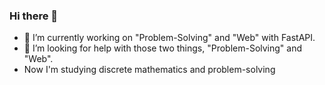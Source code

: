 ### Hi there 👋

- 🔭 I’m currently working on "Problem-Solving" and "Web" with FastAPI.
- 🤔 I’m looking for help with those two things, "Problem-Solving" and "Web".
- Now I'm studying discrete mathematics and problem-solving

<!--
**BetaTester772/BetaTester772** is a ✨ _special_ ✨ repository because its `README.md` (this file) appears on your GitHub profile.

Here are some ideas to get you started:


- 🌱 I’m currently learning ...
- 👯 I’m looking to collaborate on ...
- 🤔 I’m looking for help with ...
- 💬 Ask me about ...
- 📫 How to reach me: ...
- 😄 Pronouns: ...
- ⚡ Fun fact: ...
-->
